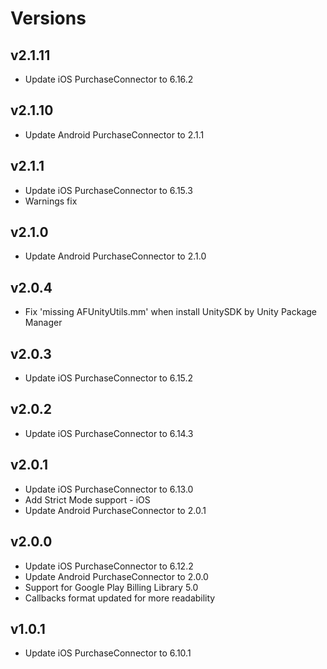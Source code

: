 # Versions
## v2.1.11
* Update iOS PurchaseConnector to 6.16.2

## v2.1.10
* Update Android PurchaseConnector to 2.1.1

## v2.1.1
* Update iOS PurchaseConnector to 6.15.3
* Warnings fix

## v2.1.0
* Update Android PurchaseConnector to 2.1.0

## v2.0.4
* Fix 'missing AFUnityUtils.mm' when install UnitySDK by Unity Package Manager

## v2.0.3
* Update iOS PurchaseConnector to 6.15.2

## v2.0.2
* Update iOS PurchaseConnector to 6.14.3

## v2.0.1
* Update iOS PurchaseConnector to 6.13.0
* Add Strict Mode support - iOS
* Update Android PurchaseConnector to 2.0.1

## v2.0.0
* Update iOS PurchaseConnector to 6.12.2
* Update Android PurchaseConnector to 2.0.0
* Support for Google Play Billing Library 5.0
* Callbacks format updated for more readability

## v1.0.1
* Update iOS PurchaseConnector to 6.10.1
